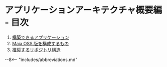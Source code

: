 # アプリケーションアーキテクチャ概要編 - 目次

1. [構築できるアプリケーション](application-kind.md)
1. [Maia OSS 版を構成するもの](compositions.md)
1. [推奨するリポジトリ構造](repository-structure.md)

--8<-- "includes/abbreviations.md"
